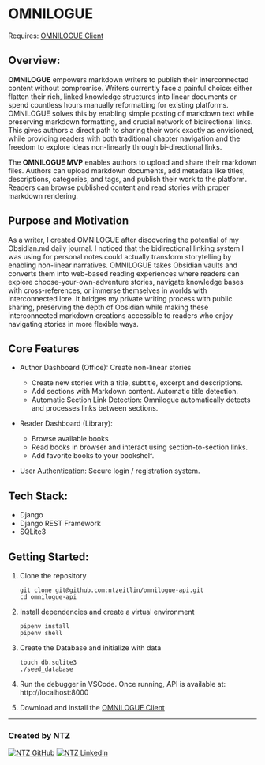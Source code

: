 # OMNILOGUE
Requires: [OMNILOGUE Client](https://github.com/ntzeitlin/omnilogue-client)

## Overview:
**OMNILOGUE** empowers markdown writers to publish their interconnected content without compromise. Writers currently face a painful choice: either flatten their rich, linked knowledge structures into linear documents or spend countless hours manually reformatting for existing platforms. OMNILOGUE solves this by enabling simple posting of markdown text while preserving markdown formatting, and crucial network of bidirectional links. This gives authors a direct path to sharing their work exactly as envisioned, while providing readers with both traditional chapter navigation and the freedom to explore ideas non-linearly through bi-directional links.

The **OMNILOGUE MVP** enables authors to upload and share their markdown files. Authors can upload markdown documents, add metadata like titles, descriptions, categories, and tags, and publish their work to the platform. Readers can browse published content and read stories with proper markdown rendering.

## Purpose and Motivation

As a writer, I created OMNILOGUE after discovering the potential of my Obsidian.md daily journal. I noticed that the bidirectional linking system I was using for personal notes could actually transform storytelling by enabling non-linear narratives. OMNILOGUE takes Obsidian vaults and converts them into web-based reading experiences where readers can explore choose-your-own-adventure stories, navigate knowledge bases with cross-references, or immerse themselves in worlds with interconnected lore. It bridges my private writing process with public sharing, preserving the depth of Obsidian while making these interconnected markdown creations accessible to readers who enjoy navigating stories in more flexible ways.


## Core Features
- Author Dashboard (Office): Create non-linear stories
	- Create new stories with a title, subtitle, excerpt and descriptions.
	- Add sections with Markdown content. Automatic title detection. 
	- Automatic Section Link Detection: Omnilogue automatically detects and processes links between sections.

- Reader Dashboard (Library):
	- Browse available books
	- Read books in browser and interact using section-to-section links.
	- Add favorite books to your bookshelf.

- User Authentication: Secure login / registration system.

## Tech Stack:
- Django
- Django REST Framework
- SQLite3

## Getting Started:

1. Clone the repository
	```
	git clone git@github.com:ntzeitlin/omnilogue-api.git
 	cd omnilogue-api
	``` 
	
2. Install dependencies and create a virtual environment
	```
	pipenv install
 	pipenv shell
	```
	
3. Create the Database and initialize with data
	```
 	touch db.sqlite3
	./seed_database
	```

4. Run the debugger in VSCode. Once running, API is available at:
    http://localhost:8000

5. Download and install the [OMNILOGUE Client](https://github.com/ntzeitlin/omnilogue-client)

---

### Created by NTZ
<a href="https://github.com/ntzeitlin" target="_blank"><img src="https://img.shields.io/badge/github%20-%23121011.svg?&style=for-the-badge&logo=github&logoColor=white" alt="NTZ GitHub" style="height: auto !important;width: auto !important;" /></a> <a href="www.linkedin.com/in/nate-zeitlin" target="_blank"><img src="https://img.shields.io/badge/linkedin%20-%230077B5.svg?&style=for-the-badge&logo=linkedin&logoColor=white" alt="NTZ LinkedIn" style="height: auto !important;width: auto !important;" /></a>
